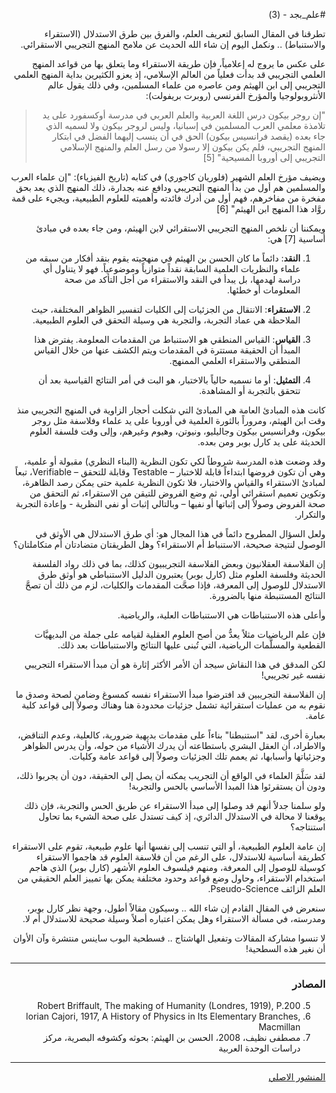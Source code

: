 <div dir="rtl">

#علم_بجد - (3)

تطرقنا في المقال السابق لتعريف العلم، والفرق بين طرق الاستدلال (الاستقراء والاستنباط) .. ونكمل اليوم إن شاء الله الحديث عن ملامح المنهج التجريبي الاستقرائي.

على عكس ما يروج له إعلامياً، فإن طريقة الاستقراء وما يتعلق بها من قواعد المنهج العلمي التجريبي قد بدأت فعلياً من العالم الإسلامي، إذ يعزو الكثيرين بداية المنهج العلمي التجريبي إلى ابن الهيثم ومن عاصره من علماء المسلمين، وفي ذلك يقول عالم الأنثروبولوجيا والمؤرخ الفرنسي (روبرت بريفولت):

> "إن روجر بيكون درس اللغة العربية والعلم العربي في مدرسة أوكسفورد على يد تلامذة معلمي العرب المسلمين في إسبانيا، وليس لروجر بيكون ولا لسميه الذي جاء بعده (يقصد فرانسيس بيكون) الحق في أن ينسب إليهما الفضل في ابتكار المنهج التجريبي، فلم يكن بيكون إلا رسولا من رسل العلم والمنهج الإسلامي التجريبي إلى أوروبا المسيحية" [5]


ويضيف مؤرخ العلم الشهير (فلوريان كاجوري) في كتابه (تاريخ الفيزياء): "إن علماء العرب والمسلمين هم أول من بدأ المنهج التجريبي ودافع عنه بجدارة، ذلك المنهج الذي يعد بحق مفخرة من مفاخرهم، فهم أول من أدرك فائدته وأهميته للعلوم الطبيعية، ويجيء على قمة روَّاد هذا المنهج ابن الهيثم" [6]

ويمكننا أن نلخص المنهج التجريبي الاستقرائي لابن الهيثم، ومن جاء بعده في مبادئ أساسية [7] هي:

1. **النقد**: دائماً ما كان الحسن بن الهيثم في منهجيته يقوم بنقد أفكار من سبقه من علماء والنظريات العلمية السابقة نقداً متوازياً وموضوعياً. فهو لا يتناول أي دراسة لهدمها، بل يبدأ في النقد والاستقراء من أجل التأكد من صحة المعلومات أو خطئها.

2. **الاستقراء**: الانتقال من الجزئيات إلى الكليات لتفسير الظواهر المختلفة، حيث الملاحظة هي عماد التجربة، والتجربة هي وسيلة التحقق في العلوم الطبيعية.

3. **القياس**: القياس المنطقي هو الاستنباط من المقدمات المعلومة. يفترض هذا المبدأ أن الحقيقة مستترة في المقدمات ويتم الكشف عنها من خلال القياس المنطقي والاستقراء العلمي الممنهج.

4. **التمثيل**: أو ما نسميه حالياً بالاختبار، هو البت في أمر النتائج القياسية بعد أن تتحقق بالتجربة أو المشاهدة.

كانت هذه المبادئ العامة هي المبادئ التي شكلت أحجار الزاوية في المنهج التجريبي منذ وقت ابن الهيثم، ومروراً بالثورة العلمية في أوروبا على يد علماء وفلاسفة مثل روجر بيكون، وفرانسيس بيكون وجاليليو، ونيوتن، وهيوم وغيرهم، وإلى وقت فلسفة العلوم الحديثة على يد كارل بوبر ومن بعده.

وقد وضعت هذه المدرسة شروطاً لكي تكون النظرية (البناء النظري) مقبولة أو علمية، وهي أن تكون فروضها ابتداءاً قابلة للاختبار – Testable وقابلة للتحقق – Verifiable، تبعاً لمبادئ الاستقراء والقياس والاختبار، فلا تكون النظرية علمية حتى يمكن رصد الظاهرة، وتكوين تعميم استقرائي أولي، ثم وضع الفروض للتيقن من الاستقراء، ثم التحقق من صحة الفروض وصولاً إلى إثباتها أو نفيها – وبالتالي إثبات أو نفي النظرية - وإعادة التجربة والتكرار.

ولعل السؤال المطروح دائماً في هذا المجال هو: أي طرق الاستدلال هي الأوثق في الوصول لنتيجة صحيحة، الاستنباط أم الاستقراء؟ وهل الطريقتان متضادتان أم متكاملتان؟

إن الفلاسفة العقلانيون وبعض الفلاسفة التجريبيون كذلك، بما في ذلك رواد الفلسفة الحديثة وفلسفة العلوم مثل (كارل بوبر) يعتبرون الدليل الاستنباطي هو أوثق طرق الاستدلال للوصول إلى المعرفة، فإذا صحَّت المقدمات والكليات، لزم من ذلك أن تصحَّ النتائج المستنبطة منها بالضرورة.

وأعلى هذه الاستنباطات هي الاستنباطات العلية، والرياضية.

فإن علم الرياضيات مثلاً يعدُّ من أصح العلوم العقلية لقيامه على جملة من البديهيَّات القطعية والمسلَّمات الرياضية، التي تُبنى عليها النتائج والاستنباطات بعد ذلك.

لكن المدقق في هذا النقاش سيجد أن الأمر الأكثر إثارة هو أن مبدأ الاستقراء التجريبي نفسه غير تجريبي!

إن الفلاسفة التجريبين قد افترضوا مبدأ الاستقراء نفسه كمسوغ وضامن لصحة وصدق ما نقوم به من عمليات استقرائية تشمل جزئيات محدودة هنا وهناك وصولاً إلى قواعد كلية عامة.

بعبارة أخرى، لقد "استنبطنا" بناءاً على مقدمات بديهية ضرورية، كالعلية، وعدم التناقض، والاطراد، أن العقل البشري باستطاعته أن يدرك الأشياء من حوله، وأن يدرس الظواهر وجزئياتها وأسبابها، ثم يعمم تلك الجزئيات وصولاً إلى قواعد عامة وكليات.

لقد سَلَّمَ العلماء في الواقع أن التجريب يمكنه أن يصل إلى الحقيقة، دون أن يجربوا ذلك، ودون أن يستقرئوا هذا المبدأ الأساسي بالحس والتجربة!

ولو سلمنا جدلاً أنهم قد وصلوا إلى مبدأ الاستقراء عن طريق الحس والتجربة، فإن ذلك يوقعنا لا محالة في الاستدلال الدائري، إذ كيف تستدل على صحة الشيء بما تحاول استنتاجه؟

إن عامة العلوم الطبيعية، أو التي تنسب إلى نفسها أنها علوم طبيعية، تقوم على الاستقراء كطريقة أساسية للاستدلال، على الرغم من أن فلاسفة العلوم قد هاجموا الاستقراء كوسيلة للوصول إلى المعرفة، ومنهم فيلسوف العلوم الأشهر (كارل بوبر) الذي هاجم استخدام الاستقراء، وحاول وضع قواعد وحدود مختلفة يمكن بها تمييز العلم الحقيقي من العلم الزائف Pseudo-Science.

سنعرض في المقال القادم إن شاء الله .. وسيكون مقالاً أطول، وجهة نظر كارل بوبر، ومدرسته، في مسألة الاستقراء وهل يمكن اعتباره أصلاً وسيلة صحيحة للاستدلال أم لا.

لا تنسوا مشاركة المقالات وتفعيل الهاشتاج .. فسطحية البوب ساينس منتشرة وآن الأوان أن نغير هذه السطحية!

***

### المصادر

5) Robert Briffault, The making of Humanity (Londres, 1919), P.200
6) lorian Cajori, 1917, A History of Physics in Its Elementary Branches, Macmillan
7) مصطفى نظيف، 2008، الحسن بن الهيثم: بحوثه وكشوفه البصرية، مركز دراسات الوحدة العربية

***

[المنشور الاصلي](https://www.facebook.com/akotbfb/posts/3065704893657664)

</div>
